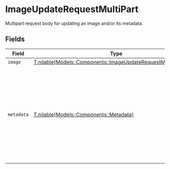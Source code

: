 # ImageUpdateRequestMultiPart

Multipart request body for updating an image and/or its metadata.


## Fields

| Field                                                                                                                                | Type                                                                                                                                 | Required                                                                                                                             | Description                                                                                                                          |
| ------------------------------------------------------------------------------------------------------------------------------------ | ------------------------------------------------------------------------------------------------------------------------------------ | ------------------------------------------------------------------------------------------------------------------------------------ | ------------------------------------------------------------------------------------------------------------------------------------ |
| `image`                                                                                                                              | [T.nilable(Models::Components::ImageUpdateRequestMultiPartImage)](../../models/shared/imageupdaterequestmultipartimage.md)           | :heavy_minus_sign:                                                                                                                   | N/A                                                                                                                                  |
| `metadata`                                                                                                                           | [T.nilable(Models::Components::Metadata)](../../models/shared/metadata.md)                                                           | :heavy_minus_sign:                                                                                                                   | JSON-encoded metadata to update for the image.<br/><br/>Omit this field if not updating metadata, or send `null` to clear existing metadata. |